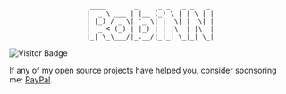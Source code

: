  <div align="center">

 ```
 ____       _     _ _   _ _   _
|  _ \ ___ | |__ (_) \ | | \ | |
| |_) / _ \| '_ \| |  \| |  \| |
|  _ < (_) | |_) | | |\  | |\  |
|_| \_\___/|_.__/|_|_| \_|_| \_|
```

</div>


![Visitor Badge](https://visitor-badge.laobi.icu/badge?page_id=RobiNN1)

If any of my open source projects have helped you, consider sponsoring me: [PayPal](https://www.paypal.me/robertkelcak).

